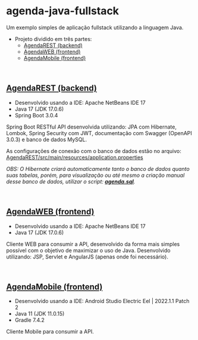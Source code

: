 # agenda-java-fullstack

Um exemplo simples de aplicação fullstack utilizando a linguagem Java.

* Projeto dividido em três partes:
	* [AgendaREST (backend)](#AgendaREST-backend)
	* [AgendaWEB (frontend)](#AgendaWEB-frontend)
	* [AgendaMobile (frontend)](#AgendaMobile-frontend)

<br>

## [AgendaREST (backend)](/AgendaREST)

- Desenvolvido usando a IDE: Apache NetBeans IDE 17
- Java 17 (JDK 17.0.6)
- Spring Boot 3.0.4

Spring Boot RESTful API desenvolvida utilizando: JPA com Hibernate, Lombok, Spring Security com JWT, documentação com Swagger (OpenAPI 3.0.3) e banco de dados MySQL.

As configurações de conexão com o banco de dados estão no arquivo: [AgendaREST/src/main/resources/application.properties](/AgendaREST/src/main/resources/application.properties)

*OBS: O Hibernate criará automaticamente tanto o banco de dados quanto suas tabelas, porém, para visualização ou até mesmo a criação manual desse banco de dados, utilizar o script: **[agenda.sql](agenda.sql)**.*

<br>

## [AgendaWEB (frontend)](/AgendaWEB)

- Desenvolvido usando a IDE: Apache NetBeans IDE 17
- Java 17 (JDK 17.0.6)

Cliente WEB para consumir a API, desenvolvido da forma mais simples possível com o objetivo de maximizar o uso de Java. Desenvolvido utilizando: JSP, Servlet e AngularJS (apenas onde foi necessário).

<br>

## [AgendaMobile (frontend)](/AgendaMobile)

- Desenvolvido usando a IDE: Android Studio Electric Eel | 2022.1.1 Patch 2
- Java 11 (JDK 11.0.15)
- Gradle 7.4.2

Cliente Mobile para consumir a API.